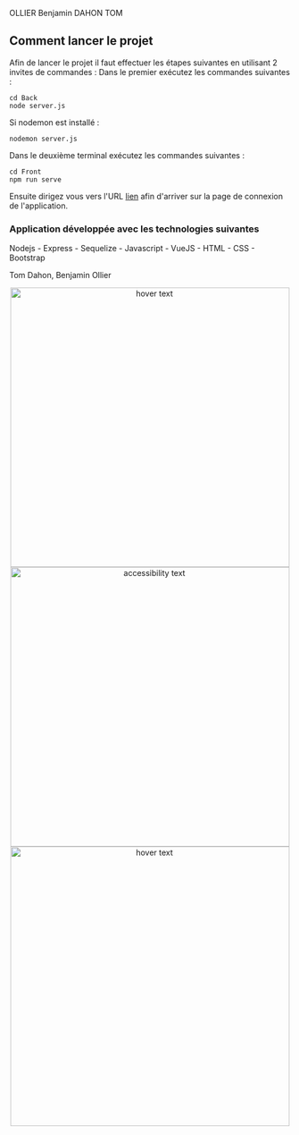 OLLIER Benjamin
DAHON TOM

## Comment lancer le projet
Afin de lancer le projet il faut effectuer les étapes suivantes en utilisant 2 invites de commandes :
Dans le premier exécutez les commandes suivantes :

```
cd Back
node server.js
```

Si nodemon est installé :
```
nodemon server.js
```
Dans le deuxième terminal exécutez les commandes suivantes :
```
cd Front
npm run serve
```
Ensuite dirigez vous vers l'URL [lien](localhost:8080/signin) afin d'arriver sur la page de connexion de l'application.

### Application développée avec les technologies suivantes
Nodejs - Express - Sequelize - Javascript - VueJS - HTML - CSS - Bootstrap

Tom Dahon, Benjamin Ollier

<p align="center">
  <img src="./images/1.png" width="500" title="hover text">
  <img src="./images/2.png" width="500" alt="accessibility text">
  <img src="./images/3.png" width="500" title="hover text">
</p>

